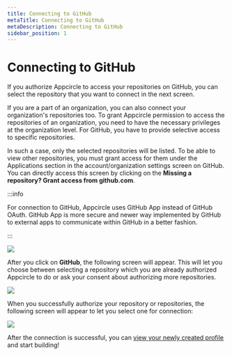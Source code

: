 ```yaml
---
title: Connecting to GitHub
metaTitle: Connecting to GitHub
metaDescription: Connecting to GitHub
sidebar_position: 1
---
```


# Connecting to GitHub

If you authorize Appcircle to access your repositories on GitHub, you can select the repository that you want to connect in the next screen.

If you are a part of an organization, you can also connect your organization's repositories too. To grant Appcircle permission to access the repositories of an organization, you need to have the necessary privileges at the organization level. For GitHub, you have to provide selective access to specific repositories.

In such a case, only the selected repositories will be listed. To be able to view other repositories, you must grant access for them under the Applications section in the account/organization settings screen on GitHub. You can directly access this screen by clicking on the **Missing a repository? Grant access from github.com**.

:::info

For connection to GitHub, Appcircle uses GitHub App instead of GitHub OAuth. GitHub App is more secure and newer way implemented by GitHub to external apps to communicate within GitHub in a better fashion.

:::

![](<https://cdn.appcircle.io/docs/assets/image (240).png>)

After you click on **GitHub**, the following screen will appear. This will let you choose between selecting a repository which you are already authorized Appcircle to do or ask your consent about authorizing more repositories.

![](<https://cdn.appcircle.io/docs/assets/image (232).png>)

When you successfully authorize your repository or repositories, the following screen will appear to let you select one for connection:

![](<https://cdn.appcircle.io/docs/assets/image (236).png>)

After the connection is successful, you can [view your newly created profile](./README.md#view-the-newly-created-build-profile) and start building!
